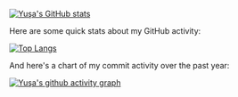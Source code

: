 [![Yuşa's GitHub stats](https://github-readme-stats.vercel.app/api?username=yusaincedere&show_icons=true&theme=radical)]([https://github.com/a](https://github.com/anuraghazra/github-readme-stats))

Here are some quick stats about my GitHub activity:

[![Top Langs](https://github-readme-stats.vercel.app/api/top-langs/?username=yusaincedere&layout=compact)]([https://github.com/yusaincedere](https://github.com/anuraghazra/github-readme-stats))

And here's a chart of my commit activity over the past year:

[![Yuşa's github activity graph](https://activity-graph.herokuapp.com/graph?username=yusaincedere&theme=github)](https://github.com/yusaincedere)


